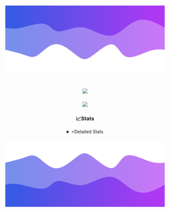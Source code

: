 ![Header](./header.png)
<div align="center">

<h1 align="center">
  <a href="https://git.io/typing-svg">
    <img src="https://readme-typing-svg.herokuapp.com/?lines=Hello,+There!+%F0%9F%91%8B;This+is+chicho.;Owner+on+Ocean;&center=true&size=25">
  </a>
</h1>
  
<p align="center">
  <img src="https://lanyard.cnrad.dev/api/852683595378196480" />
</p>

### 📈Stats
<details>
    <summary> ⚡Detailed Stats</summary>
    <br/>

<!--START_SECTION:waka-->
![Code Time](http://img.shields.io/badge/Code%20Time-516%20hrs%2050%20mins-blue)

![Profile Views](http://img.shields.io/badge/Profile%20Views-0-blue)

**🐱 My GitHub Data** 

> 📦 43.8 kB Used in GitHub's Storage 
 > 
> 🏆 46 Contributions in the Year 2023
 > 
> 🚫 Not Opted to Hire
 > 
> 📜 12 Public Repositories 
 > 
> 🔑 7 Private Repositories 
 > 
**I'm a Night 🦉** 

```text
🌞 Morning                17 commits          █░░░░░░░░░░░░░░░░░░░░░░░░   04.91 % 
🌆 Daytime                38 commits          ███░░░░░░░░░░░░░░░░░░░░░░   10.98 % 
🌃 Evening                151 commits         ███████████░░░░░░░░░░░░░░   43.64 % 
🌙 Night                  140 commits         ██████████░░░░░░░░░░░░░░░   40.46 % 
```
📅 **I'm Most Productive on Tuesday** 

```text
Monday                   19 commits          █░░░░░░░░░░░░░░░░░░░░░░░░   05.49 % 
Tuesday                  100 commits         ███████░░░░░░░░░░░░░░░░░░   28.90 % 
Wednesday                62 commits          ████░░░░░░░░░░░░░░░░░░░░░   17.92 % 
Thursday                 45 commits          ███░░░░░░░░░░░░░░░░░░░░░░   13.01 % 
Friday                   38 commits          ███░░░░░░░░░░░░░░░░░░░░░░   10.98 % 
Saturday                 31 commits          ██░░░░░░░░░░░░░░░░░░░░░░░   08.96 % 
Sunday                   51 commits          ████░░░░░░░░░░░░░░░░░░░░░   14.74 % 
```


📊 **This Week I Spent My Time On** 

```text
🕑︎ Time Zone: America/Argentina/Buenos_Aires

💬 Programming Languages: 
Python                   11 hrs 14 mins      ███████████░░░░░░░░░░░░░░   42.44 % 
JavaScript               10 hrs 13 mins      ██████████░░░░░░░░░░░░░░░   38.59 % 
HTML                     3 hrs 52 mins       ████░░░░░░░░░░░░░░░░░░░░░   14.64 % 
JSON                     50 mins             █░░░░░░░░░░░░░░░░░░░░░░░░   03.19 % 
CSS                      16 mins             ░░░░░░░░░░░░░░░░░░░░░░░░░   01.01 % 

🔥 Editors: 
VS Code                  26 hrs 29 mins      █████████████████████████   100.00 % 

🐱‍💻 Projects: 
Unknown Project          11 hrs 48 mins      ███████████░░░░░░░░░░░░░░   44.56 % 
Coder                    7 hrs 31 mins       ███████░░░░░░░░░░░░░░░░░░   28.41 % 
ecommerce                6 hrs 57 mins       ███████░░░░░░░░░░░░░░░░░░   26.27 % 
ecommerce-coder          12 mins             ░░░░░░░░░░░░░░░░░░░░░░░░░   00.76 % 

💻 Operating System: 
Windows                  26 hrs 29 mins      █████████████████████████   100.00 % 
```

**I Mostly Code in JavaScript** 

```text
JavaScript               9 repos             ████████░░░░░░░░░░░░░░░░░   32.14 % 
HTML                     4 repos             ████░░░░░░░░░░░░░░░░░░░░░   14.29 % 
CSS                      4 repos             ████░░░░░░░░░░░░░░░░░░░░░   14.29 % 
C#                       2 repos             ██░░░░░░░░░░░░░░░░░░░░░░░   07.14 % 
Batchfile                1 repo              █░░░░░░░░░░░░░░░░░░░░░░░░   03.57 % 
```




 Last Updated on 11/11/2023 10:11:47 UTC
<!--END_SECTION:waka-->
</details>

![Footer](./footer.png)
